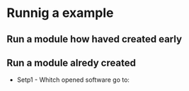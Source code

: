 # Runnig a example

## Run a module how haved created early

## Run a module alredy created

- Setp1 - Whitch opened software go to:

